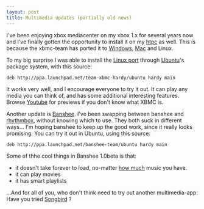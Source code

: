 ```yaml
---
layout: post
title: Multimedia updates (partially old news)
---
```


I've been enjoying xbox mediacenter on my xbox 1.x for several years now and
I've finally gotten the opportunity to install it on my
[htpc](http://en.wikipedia.org/wiki/Htpc) as well. This is because the
xbmc-team has ported it to [Windows](http://sourceforge.net/project/showfiles.php?group_id=87054&amp;package_id=260464&amp;release_id=585323), [Mac](http://sourceforge.net/project/showfiles.php?group_id=87054&amp;package_id=276120)
and Linux.

To my big surprise I was able to install the [Linux port](http://xbmc.org/wiki/?title=Linux_port_project)
through [Ubuntu](http://ubuntu.com)'s package system, with this source:

    deb http://ppa.launchpad.net/team-xbmc-hardy/ubuntu hardy main

It works very well, and I encourage everyone to try it out. It can play any
media you can think of, and has some additional interesting features.
Browse [Youtube](http://www.youtube.com/results?search_query=xbmc) for
previews if you don't know what XBMC is.

Another update is [Banshee](http://banshee-project.org/Releases/0.99.1).
I've been swapping between banshee and [rhythmbox](http://www.gnome.org/projects/rhythmbox/),
without knowing which to use. They both suck in different ways... I'm hoping
banshee to keep up the good work, since it really looks promising. You can
try it out in Ubuntu, using this source:

    deb http://ppa.launchpad.net/banshee-team/ubuntu hardy main

Some of thhe cool things in Banshee 1.0beta is that:

* it doesn't take forever to load, no-matter [how much](http://abock.org/rich/screencasts/million.ogg) music you have. 
* it can play movies
* it has smart playlists

...And for all of you, who don't think need to try out another multimedia-app:
Have you tried [Songbird](http://www.songbirdnest.com) ?
